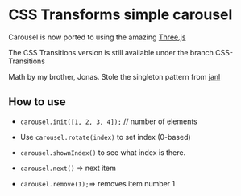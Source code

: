 CSS Transforms simple carousel
======

Carousel is now ported to <canvas> using the amazing [Three.js](https://github.com/mrdoob/three.js/)

The CSS Transitions version is still available under the branch CSS-Transitions

Math by my brother, Jonas. Stole the singleton pattern from [janl](https://github.com/janl/mustache.js/blob/master/mustache.js)

How to use
----------

* `carousel.init([1, 2, 3, 4]);` // number of elements

* Use `carousel.rotate(index)` to set index (0-based)

* `carousel.shownIndex()` to see what index is there. 

* `carousel.next()` => next item

* `carousel.remove(1);`=> removes item number 1